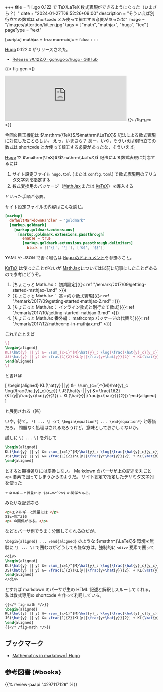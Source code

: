 +++
title = "Hugo 0.122 で TeX/LaTeX 数式表現ができるようになった（いまさら？）"
date =  "2024-01-27T08:52:26+09:00"
description = "そういえば別行立ての数式は shortcode とか使って細工する必要があったな"
image = "/images/attention/kitten.jpg"
tags = [ "math", "mathjax", "hugo", "tex" ]
pageType = "text"

[scripts]
  mathjax = true
  mermaidjs = false
+++

[Hugo] 0.122.0 がリリースされた。

- [Release v0.122.0 · gohugoio/hugo · GitHub](https://github.com/gohugoio/hugo/releases/tag/v0.122.0)

{{< fig-gen >}}
<iframe src="https://fosstodon.org/@gohugoio/111823216188959656/embed" class="mastodon-embed" style="max-width: 100%; border: 0" width="400" allowfullscreen="allowfullscreen"></iframe><script src="https://fosstodon.org/embed.js" async="async"></script>
{{< /fig-gen >}}

今回の目玉機能は $\mathrm{\TeX}$/$\mathrm{\LaTeX}$ 記法による数式表現に対応したことらしい。
えっ，いまさら？ あー，いや，そういえば別行立ての数式は shortcode とか使って細工する必要があったな，そういえば。

[Hugo] で $\mathrm{\TeX}$/$\mathrm{\LaTeX}$ 記法による数式表現に対応するには

1. サイト設定ファイル `hugo.toml` (または `config.toml`) で数式表現用のデリミタ文字列を指定する
2. 数式変換用のパッケージ（[MathJax] または [KaTeX]）を導入する

といった手順が必要。

サイト設定ファイルの内容はこんな感じ。

```toml
[markup]
  defaultMarkdownHandler = "goldmark"
  [markup.goldmark]
    [markup.goldmark.extensions]
      [markup.goldmark.extensions.passthrough]
        enable = true
        [markup.goldmark.extensions.passthrough.delimiters]
          block = [['\[', '\]'], ['$$', '$$']]
```

YAML や JSON で書く場合は [Hugo のドキュメント](https://gohugo.io/content-management/mathematics/ "Mathematics in markdown | Hugo")を参照のこと。

[KaTeX] は使ったことがないが [MathJax] については以前に記事にしたことがあるので参考にどうぞ。

1. [ちょこっと MathJax： 初期設定]({{< ref "/remark/2017/09/getting-started-mathjax-1.md" >}})
2. [ちょこっと MathJax： 基本的な数式表現]({{< ref "/remark/2017/09/getting-started-mathjax-2.md" >}})
3. [ちょこっと MathJax： インライン数式と別行立て数式]({{< ref "/remark/2017/10/getting-started-mathjax-3.md" >}})
4. [ちょこっと MathJax 番外編： mathcomp パッケージの代替え]({{< ref "/remark/2017/12/mathcomp-in-mathjax.md" >}})

これでたとえば

```tex
\[
\begin{aligned}
KL(\hat{y} || y) &= \sum_{c=1}^{M}\hat{y}_c \log{\frac{\hat{y}_c}{y_c}} \\
JS(\hat{y} || y) &= \frac{1}{2}(KL(y||\frac{y+\hat{y}}{2}) + KL(\hat{y}||\frac{y+\hat{y}}{2}))
\end{aligned}
\]
```

と書けば

\[
\begin{aligned}
KL(\hat{y} || y) &= \sum_{c=1}^{M}\hat{y}_c \log{\frac{\hat{y}_c}{y_c}} \\
JS(\hat{y} || y) &= \frac{1}{2}(KL(y||\frac{y+\hat{y}}{2}) + KL(\hat{y}||\frac{y+\hat{y}}{2}))
\end{aligned}
\]

と展開される（筈）

いや，待て。
`\[ ... \]` って `\begin{equation*} ... \end{equation*}` と等価だろ。
問題なく処理はされるだろうけど，意味としておかしくないか。

試しに `\[ ... \]` を外して

```tex
\begin{aligned}
KL(\hat{y} || y) &= \sum_{c=1}^{M}\hat{y}_c \log{\frac{\hat{y}_c}{y_c}} \\
JS(\hat{y} || y) &= \frac{1}{2}(KL(y||\frac{y+\hat{y}}{2}) + KL(\hat{y}||\frac{y+\hat{y}}{2}))
\end{aligned}
```

とすると期待通りには変換しない。
Markdown のパーサが上の記述を丸ごと `<p>` 要素で囲ってしまうからのようだ。
サイト設定で指定したデリミタ文字列を使った

```text
エネルギーと質量には $$E=mc^2$$ の関係がある。
```

みたいな記述なら

```html
<p>エネルギーと質量には </p>
$$E=mc^2$$
<p> の関係がある。</p>
```

などとパーサ側でうまく分離してくれるのだが。

`\begin{aligned} ... \end{aligned}` のような $\mathrm{\LaTeX}$ 環境を無駄に `\[ ... \]` で囲むのがどうしても嫌な方は，強制的に `<div>` 要素で囲って

```tex
<div>
\begin{aligned}
KL(\hat{y} || y) &= \sum_{c=1}^{M}\hat{y}_c \log{\frac{\hat{y}_c}{y_c}} \\
JS(\hat{y} || y) &= \frac{1}{2}(KL(y||\frac{y+\hat{y}}{2}) + KL(\hat{y}||\frac{y+\hat{y}}{2}))
\end{aligned}
</div>
```

とすれば markdown のパーサが生の HTML 記述と解釈しスルーしてくれる。
私は数式専用の shortcode を作って利用している。

```tex
{{</* fig-math */>}}
\begin{aligned}
KL(\hat{y} || y) &= \sum_{c=1}^{M}\hat{y}_c \log{\frac{\hat{y}_c}{y_c}} \\
JS(\hat{y} || y) &= \frac{1}{2}(KL(y||\frac{y+\hat{y}}{2}) + KL(\hat{y}||\frac{y+\hat{y}}{2}))
\end{aligned}
{{</* /fig-math */>}}
```

## ブックマーク

- [Mathematics in markdown | Hugo](https://gohugo.io/content-management/mathematics/)

[Hugo]: https://gohugo.io/ "The world’s fastest framework for building websites | Hugo"
[MathJax]: https://www.mathjax.org/ "MathJax | Beautiful math in all browsers."
[KaTeX]: https://katex.org/ "KaTeX – The fastest math typesetting library for the web"

## 参考図書 {#books}

{{% review-paapi "4297117126" %}} <!-- LaTeX2ε美文書作成入門 -->
